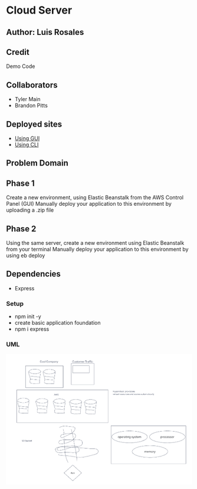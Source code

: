 # Cloud Server

## Author: Luis Rosales

## Credit

Demo Code

## Collaborators

* Tyler Main
* Brandon Pitts

## Deployed sites

* [Using GUI](http://cloudserver401d48-env.eba-k4zix5e8.us-east-2.elasticbeanstalk.com/)
* [Using CLI](http://401d48-cloud-server-dev.us-east-2.elasticbeanstalk.com/)

## Problem Domain

## Phase 1

Create a new environment, using Elastic Beanstalk from the AWS Control Panel (GUI)
Manually deploy your application to this environment by uploading a .zip file

## Phase 2

Using the same server, create a new environment using Elastic Beanstalk from your terminal
Manually deploy your application to this environment by using eb deploy

## Dependencies

* Express

### Setup

* npm init -y
* create basic application foundation
* npm i express

### UML

![UML](./img/uml-lab-16.png)
